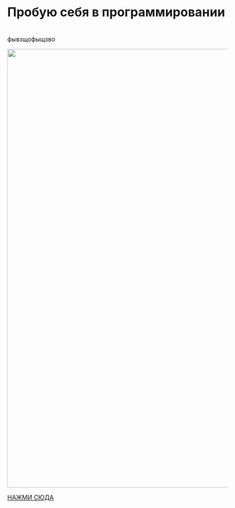 <https>
<h1 class="article__title" itemprop="headline">Пробую себя в программировании</h1>
<br>
фывзщофыщзво
<p><img src="https://mir-vkontakte.ru/wp-content/uploads/2022/04/1-13.jpeg" height="1000" width="1000"></p>
<a href="https://vk.com/kostya_hy">НАЖМИ СЮДА</a>
</https>
